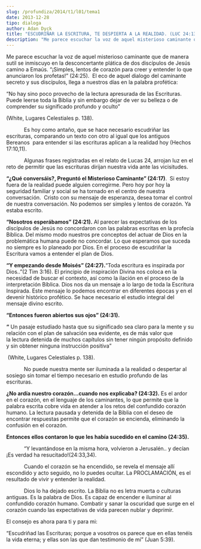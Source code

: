 ```yaml
---
slug: /profundiza/2014/t1/l01/tema1
date: 2013-12-28
tipo: dialoga
author: Adan Dyck
title: "ESCUDRIÑAR LA ESCRITURA, TE DESPIERTA A LA REALIDAD. (LUC 24:13-35)"
description: "Me parece escuchar la voz de aquel misterioso caminante que de manera sutil se  inmiscuyo en la desconcertante plática de dos discípulos de Jesús camino a  Emaús. “¡Simples, lentos de corazón para creer y entender lo que anunciaron los  profetas!” (24:25). El eco de aquel dial..."
---
```


Me parece escuchar la voz de aquel misterioso caminante que de manera sutil se inmiscuyo en la desconcertante plática de dos discípulos de Jesús camino a Emaús. “¡Simples, lentos de corazón para creer y entender lo que anunciaron los profetas!” (24:25).  El eco de aquel dialogo del caminante secreto y sus discípulos, llega a nuestros días en la palabra profética:

“No hay sino poco provecho de la lectura apresurada de las Escrituras. Puede leerse toda la Biblia y sin embargo dejar de ver su belleza o de comprender su significado profundo y oculto”

(White, Lugares Celestiales p. 138).

            Es hoy como antaño, que se hace necesario escudriñar las escrituras, comparando un texto con otro al igual que los antiguos Bereanos  para entender si las escrituras aplican a la realidad hoy (Hechos 17:10,11).

            Algunas frases registradas en el relato de Lucas 24, arrojan luz en el reto de permitir que las escrituras dirijan nuestra vida ante las vicisitudes.

**“¿Qué conversáis?, Preguntó el Misterioso Caminante” (24:17)**.  Si estoy fuera de la realidad puede alguien corregirme. Pero hoy por hoy la seguridad familiar y social se ha tornado en el centro de nuestra conversación.  Cristo con su mensaje de esperanza, desea tomar el control de nuestra conversación. No podemos ser simples y lentos de corazón. Ya estaba escrito.

**“Nosotros esperábamos” (24:21).** Al parecer las expectativas de los discípulos de Jesús no concordaron con las palabras escritas en la profecía Bíblica. Del mismo modo nuestros pre conceptos del actuar de Dios en la problemática humana puede no concordar. Lo que esperamos que suceda no siempre es lo planeado por Dios. En el proceso de escudriñar la Escritura vamos a entender el plan de Dios.

**“Y empezando desde Moisés” (24:27).**“Toda escritura es inspirada por Dios..”(2 Tim 3:16). El principio de inspiración Divina nos coloca en la necesidad de buscar el contexto, así como la ilación en el proceso de la interpretación Bíblica. Dios nos da un mensaje a lo largo de toda la Escritura Inspirada. Este mensaje lo podemos encontrar en diferentes épocas y en el devenir histórico profético. Se hace necesario el estudio integral del mensaje divino escrito.

**“Entonces fueron abiertos sus ojos” (24:31).**

**“** Un pasaje estudiado hasta que su significado sea claro para la mente y su relación con el plan de salvación sea evidente, es de más valor que la lectura detenida de muchos capítulos sin tener ningún propósito definido y sin obtener ninguna instrucción positiva”

 (White, Lugares Celestiales p. 138).

            No puede nuestra mente ser iluminada a la realidad o despertar al sosiego sin tomar el tiempo necesario en estudio profundo de las escrituras.

**¿No ardía nuestro corazón…cuando nos explicaba? (24:32).** Es el ardor en el corazón, en el lenguaje de los caminantes, lo que permite que la palabra escrita cobre vida en atender a los retos del confundido corazón humano. La lectura pausada y detenida de la Biblia con el deseo de encontrar respuestas permite que el corazón se encienda, eliminando la confusión en el corazón.

**Entonces ellos contaron lo que les había sucedido en el camino (24:35).**

            “Y levantándose en la misma hora, volvieron a Jerusalén.. y decían ¡Es verdad ha resucitado!(24:33,34).

            Cuando el corazón se ha encendido, se revela el mensaje allí escondido y acto seguido, no lo puedes ocultar. La PROCLAMACIÓN, es el resultado de vivir y entender la realidad.

            Dios lo ha dejado escrito. La Biblia no es letra muerta o culturas antiguas. Es la palabra de Dios. Es capaz de encender e iluminar al confundido corazón humano. Combatir y sanar la oscuridad que surge en el corazón cuando las expectativas de vida parecen nublar y deprimir.

El consejo es ahora para ti y para mi:

“Escudriñad las Escrituras; porque a vosotros os parece que en ellas tenéis la vida eterna; y ellas son las que dan testimonio de mí” (Juan 5:39).
